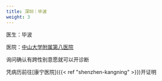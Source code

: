 ```yaml
---
title: 深圳｜毕波
weight: 3
---
```


医生：毕波

医院：[中山大学附属第八医院](https://amap.com/place/B0FFHGD85N)

询问确认有跨性别意愿就可以开诊断

凭病历前往[康宁医院]({{< ref "shenzhen-kangning" >}})开证明
